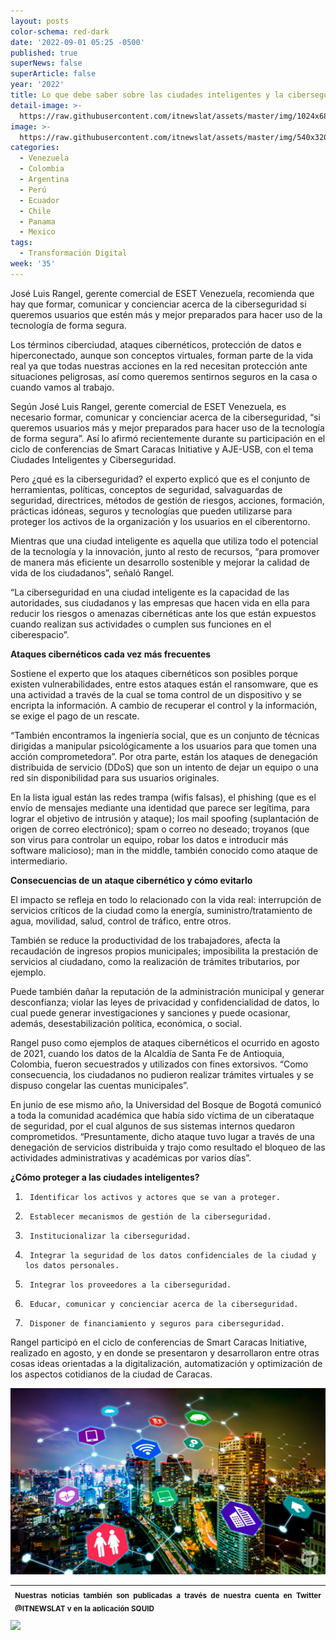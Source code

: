 ```yaml
---
layout: posts
color-schema: red-dark
date: '2022-09-01 05:25 -0500'
published: true
superNews: false
superArticle: false
year: '2022'
title: Lo que debe saber sobre las ciudades inteligentes y la ciberseguridad
detail-image: >-
  https://raw.githubusercontent.com/itnewslat/assets/master/img/1024x680/Ciudad-IT-g.jpg
image: >-
  https://raw.githubusercontent.com/itnewslat/assets/master/img/540x320/Ciudad-IT-p.jpg
categories:
  - Venezuela
  - Colombia
  - Argentina
  - Perú
  - Ecuador
  - Chile
  - Panama
  - Mexico
tags:
  - Transformación Digital
week: '35'
---
```

José Luis Rangel, gerente comercial de ESET Venezuela, recomienda que hay que formar, comunicar y concienciar acerca de la ciberseguridad si queremos usuarios que estén más y mejor preparados para hacer uso de la tecnología de forma segura.

Los términos ciberciudad, ataques cibernéticos, protección de datos e hiperconectado, aunque son conceptos virtuales, forman parte de la vida real ya que todas nuestras acciones en la red necesitan protección ante situaciones peligrosas, así como queremos sentirnos seguros en la casa o cuando vamos al trabajo.

Según José Luis Rangel, gerente comercial de ESET Venezuela, es necesario formar, comunicar y concienciar acerca de la ciberseguridad, “si queremos usuarios más y mejor preparados para hacer uso de la tecnología de forma segura”. Así lo afirmó recientemente durante su participación en el ciclo de conferencias de Smart Caracas Initiative y AJE-USB, con el tema Ciudades Inteligentes y Ciberseguridad.

Pero ¿qué es la ciberseguridad? el experto explicó que es el conjunto de herramientas, políticas, conceptos de seguridad, salvaguardas de seguridad, directrices, métodos de gestión de riesgos, acciones, formación, prácticas idóneas, seguros y tecnologías que pueden utilizarse para proteger los activos de la organización y los usuarios en el ciberentorno.

Mientras que una ciudad inteligente es aquella que utiliza todo el potencial de la tecnología y la innovación, junto al resto de recursos, “para promover de manera más eficiente un desarrollo sostenible y mejorar la calidad de vida de los ciudadanos”, señaló Rangel.

“La ciberseguridad en una ciudad inteligente es la capacidad de las autoridades, sus ciudadanos y las empresas que hacen vida en ella para reducir los riesgos o amenazas cibernéticas ante los que están expuestos cuando realizan sus actividades o cumplen sus funciones en el ciberespacio”.

**Ataques cibernéticos cada vez más frecuentes**

Sostiene el experto que los ataques cibernéticos son posibles porque existen vulnerabilidades, entre estos ataques están el ransomware, que es una actividad a través de la cual se toma control de un dispositivo y se encripta la información. A cambio de recuperar el control y la información, se exige el pago de un rescate.

“También encontramos la ingeniería social, que es un conjunto de técnicas dirigidas a manipular psicológicamente a los usuarios para que tomen una acción comprometedora”. Por otra parte, están los ataques de denegación distribuida de servicio (DDoS) que son un intento de dejar un equipo o una red sin disponibilidad para sus usuarios originales.

En la lista igual están las redes trampa (wifis falsas), el phishing (que es el envío de mensajes mediante una identidad que parece ser legítima, para lograr el objetivo de intrusión y ataque); los mail spoofing (suplantación de origen de correo electrónico); spam o correo no deseado; troyanos (que son virus para controlar un equipo, robar los datos e introducir más software malicioso); man in the middle, también conocido como ataque de   intermediario.

**Consecuencias de un ataque cibernético y cómo evitarlo**

El impacto se refleja en todo lo relacionado con la vida real: interrupción de servicios críticos de la ciudad como la energía, suministro/tratamiento de agua, movilidad, salud, control de tráfico, entre otros.

También se reduce la productividad de los trabajadores, afecta la recaudación de ingresos propios municipales; imposibilita la prestación de servicios al ciudadano, como la realización de trámites tributarios, por ejemplo.

Puede también dañar la reputación de la administración municipal y generar desconfianza; violar las leyes de privacidad y confidencialidad de datos, lo cual puede generar investigaciones y sanciones y puede ocasionar, además, desestabilización política, económica, o social.

Rangel puso como ejemplos de ataques cibernéticos el ocurrido en agosto de 2021, cuando los datos de la Alcaldía de Santa Fe de Antioquia, Colombia, fueron secuestrados y utilizados con fines extorsivos. “Como consecuencia, los ciudadanos no pudieron realizar trámites virtuales y se dispuso congelar las cuentas municipales”.

En junio de ese mismo año, la Universidad del Bosque de Bogotá comunicó a toda la comunidad académica que había sido víctima de un ciberataque de seguridad, por el cual algunos de sus sistemas internos quedaron comprometidos.  “Presuntamente, dicho ataque tuvo lugar a través de una denegación de servicios distribuida y trajo como resultado el bloqueo de las actividades administrativas y académicas por varios días”.

**¿Cómo proteger a las ciudades inteligentes?**

1.      Identificar los activos y actores que se van a proteger.
2.      Establecer mecanismos de gestión de la ciberseguridad.
3.      Institucionalizar la ciberseguridad.
4.      Integrar la seguridad de los datos confidenciales de la ciudad y los datos personales.
5.      Integrar los proveedores a la ciberseguridad.
6.      Educar, comunicar y concienciar acerca de la ciberseguridad.
7.      Disponer de financiamiento y seguros para ciberseguridad.

Rangel participó en el ciclo de conferencias de Smart Caracas Initiative, realizado en agosto, y en donde se presentaron y desarrollaron entre otras cosas ideas orientadas a la digitalización, automatización y optimización de los aspectos cotidianos de la ciudad de Caracas.

![](https://raw.githubusercontent.com/itnewslat/assets/master/img/540x320/Ciudad-IT-p.jpg)

<table style="height: 42px;" width="569">
<tbody>
<tr>
<td style="text-align: justify;"><sub><strong>Nuestras noticias también son publicadas a través de nuestra cuenta en Twitter <a href="https://twitter.com/itnewslat?lang=es">@ITNEWSLAT</a> y en la aplicación <a href="https://squidapp.co/en/">SQUID</a></strong></sub></td>
</tr>
</tbody>
</table>

<img src="https://tracker.metricool.com/c3po.jpg?hash=56f88a41e39ab42c063cc51676587a04"/>